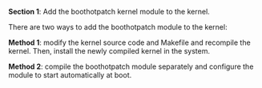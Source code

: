 **Section 1**: Add the boothotpatch kernel module to the kernel.

There are two ways to add the boothotpatch module to the kernel:

**Method 1**: modify the kernel source code and Makefile and recompile the kernel. Then, install the newly compiled kernel in the system.

**Method 2**: compile the boothotpatch module separately and configure the module to start automatically at boot.
